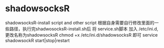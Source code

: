 # shadowsocksR
shadowsocksR-install script and other script
根据自身需要自行修改里面的一些路径，执行完shadwosocksR-install.sh后
将 service.sh脚本 加入 /etc/ini.d,更改名称为shadowsocksR
chmod +x /etc/ini.d/shadowsocksR
即可 service shadowsockR start|stop|restart
